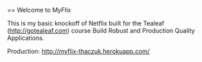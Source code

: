 == Welcome to MyFlix

This is my basic knockoff of Netflix built for the Tealeaf (http://gotealeaf.com) course Build Robust and Production Quality Applications.

Production: http://myflix-thaczuk.herokuapp.com/
